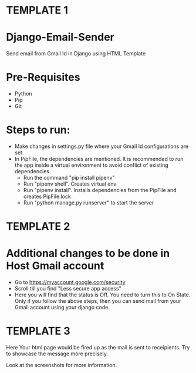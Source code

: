 # TEMPLATE 1
# Django-Email-Sender
Send email from Gmail Id in Django using HTML Template

# Pre-Requisites
- Python
- Pip
- Git

# Steps to run:
- Make changes in settings.py file where your Gmail Id configurations are set.
- In PipFile, the dependencies are mentioned. It is recommended to run the app inside a virtual environment to avoid conflict of existing dependencies.
  - Run the command "pip install pipenv"
  - Run "pipenv shell". Creates virtual env
  - Run "pipenv install". Installs dependencies from the PipFile and creates PipFile.lock
  - Run "python manage.py runserver" to start the server


# TEMPLATE 2
# Additional changes to be done in Host Gmail account
- Go to https://myaccount.google.com/security
- Scroll till you find "Less secure app access"
- Here you will find that the status is Off. You need to turn this to On State. 
Only if you follow the above steps, then you can send mail from your Gmail account using your django code. 



# TEMPLATE 3 
Here Your html page would be fired up as the mail is sent to receipients.
Try to showcase the message more precisely.

Look at the screenshots for more information.
